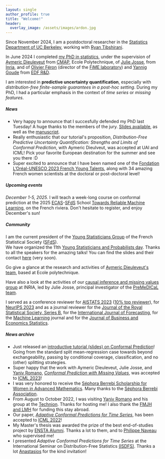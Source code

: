 ```yaml
---
layout: single
author_profile: true
title: "Welcome!"
header:
  overlay_image: /assets/images/ardon.jpg
---
```


Since November 2024, I am a postdoctoral researcher in the [Statistics Department of UC Berkeley](https://statistics.berkeley.edu/), working with [Ryan Tibshirani](https://www.stat.berkeley.edu/~ryantibs/).

In June 2024 I completed [my PhD in statistics](http://mzaffran.github.io/assets/files/Zaffran_PhD_Manuscript.pdf), under the supervision of [Aymeric Dieuleveut](http://www.cmap.polytechnique.fr/~aymeric.dieuleveut/) from [CMAP](https://portail.polytechnique.edu/cmap/en), Ecole Polytechnique, of [Julie Josse](http://juliejosse.com/), from [Inria](https://www.inria.fr/en), and of [Olivier Féron](https://www.fime-lab.org/en/feron-olivier/) (director of the [FiME laboratory](https://www.fime-lab.org/en/home/)) and [Yannig Goude](https://www.imo.universite-paris-saclay.fr/~goude/about.html) from [EDF R&D](https://www.edf.fr/en/the-edf-group/who-we-are/activities/research-and-development).

I am interested in **predictive uncertainty quantification**, especially with *distribution-free finite-sample guarantees in a post-hoc setting*. During my PhD, I had a particular emphasis in the context of *time series* or *missing features*.

##### News

- Very happy to announce that I succesfully defended my PhD last Tuesday! A huge thanks to the members of the jury. [Slides available](http://mzaffran.github.io/assets/files/Talks/Zaffran_PhD_defense_handout.pdf), as well as the [manuscript](http://mzaffran.github.io/assets/files/Zaffran_PhD_Manuscript.pdf).
- Really enthusiastic that our tutorial's proposition, *Distribution-Free Predictive Uncertainty Quantification: Strengths and Limits of Conformal Prediction*, with Aymeric Dieulveut, was accepted at UAI and ICML! Pick your favorite European destination for the summer and see you there :D
- Super excited to announce that I have been named one of the [Fondation L’Oréal-UNESCO 2023 French Young Talents](https://www.fondationloreal.com/sites/default/files/2023-10/dpfrance_fwis2023-web.pdf), along with 34 amazing French women scientists at the doctoral or post-doctoral level!

##### Upcoming events

*December 1-5, 2025.* I will teach a week-long course on conformal prediction at the 2025 [ECAS](https://ecas.fenstats.eu/)-[SFdS](https://ecas.fenstats.eu/) School [Towards Reliable Machine Learning](https://www.sfds.asso.fr/fr/ecas_2025/748-home/), on the French riviera. Don't hesitate to register, and enjoy December's sun!  

##### Community

I am the current president of the [Young Statisticians Group](https://www.sfds.asso.fr/en/jeunes_statisticiens/468-les_jeunes_statisticiens/) of the French Statistical Society ([SFdS](https://www.sfds.asso.fr/)).  
We have organized the 11th [Young Statisticians and Probabilists day](https://www.sfds.asso.fr/en/jeunes_statisticiens/manifestations/journees_ysp/564-accueil_ysp/). Thanks to all the speakers for the amazing talks! You can find the slides and their contact [here](https://www.sfds.asso.fr/fr/jeunes_statisticiens/manifestations/journees_ysp/564-accueil_ysp/) (very soon).

Go give a glance at the research and activities of [Aymeric Dieuleveut's team](https://adieuleveutteam.github.io/), based at Ecole polytechnique.

Have also a look at the activities of our [causal inference and missing values group](https://misscausal.gitlabpages.inria.fr/misscausal.gitlab.io/index.html) at INRIA, led by Julie Josse, principal investigator of the [PreMeDICaL team](https://team.inria.fr/premedical/).

I served as a conference reviewer for [AISTATS 2023](https://www.google.com/search?client=firefox-b-d&q=aistats+2023) ([10% top reviewer](http://aistats.org/aistats2023/reviewers.html)), for [NeurIPS 2023](https://nips.cc/) and as a journal reviewer for the  [Journal of the Royal Statistical Society, Series B](https://academic.oup.com/jrsssb), for the [International Journal of Forecasting](https://www.sciencedirect.com/journal/international-journal-of-forecasting), for the [Machine Learning](https://link.springer.com/journal/10994) journal and for the [Journal of Business and Economics Statistics](https://www.tandfonline.com/journals/ubes20).

##### News archive

- Just released an [introductive tutorial (slides) on Conformal Prediction](https://conformalpredictionintro.github.io/)! Going from the standard split mean-regression case towards beyond exchangeability, passing by conditional coverage, classification, and no (other) splitting strategies.
- Super happy that the work with Aymeric Dieuleveut, Julie Josse, and [Yaniv Romano](https://sites.google.com/view/yaniv-romano/), [*Conformal Prediction with Missing Values*](https://arxiv.org/abs/2306.02732), was accepted to [ICML 2023](https://icml.cc/Conferences/2023/)!
- I was very honored to receive the [Séphora Berrebi Scholarship for Women in Advanced Mathematics](https://www.sephoraberrebi.ai/). Many thanks to the [Séphora Berrebi Association](https://www.sephoraberrebi.org/).
- From August to October 2022, I was visiting [Yaniv Romano](https://sites.google.com/view/yaniv-romano/) and his group at the [Technion](https://www.technion.ac.il/en/home-2/). Thanks for hosting me! I also thank the [FMJH and LMH](https://www.fondation-hadamard.fr/en/fmjh-supports/research/junior-scientific-visibility/) for funding this stay abroad.
- Our paper, [*Adaptive Conformal Predictions for Time Series*](https://arxiv.org/abs/2202.07282), has been accepted to [ICML 2022](https://icml.cc/Conferences/2022/)!
- My Master's thesis was awarded the prize of the best end-of-studies project by [ENSTA Alumni](https://www.ensta.org/fr/). Thanks a lot to them, and to [Philippe Naveau](https://www.lsce.ipsl.fr/Phocea/Pisp/visu.php?id=44&uid=naveau) who supervised me!
- I presented *Adaptive Conformal Predictions for Time Series* at the International Seminar on Distribution-Free Statistics [(ISDFS)](https://sites.google.com/view/isdfs/home). Thanks a lot [Anastasios](https://people.eecs.berkeley.edu/~angelopoulos/) for the kind invitation!
